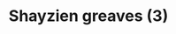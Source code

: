 ---
layout: item
title: Shayzien greaves (3)
item-id: 13370
datatable: true
id: 13370
name: "Shayzien greaves (3)"
members: true
lowalch: 22
highalch: 33
examine: "Dress like a tier 3 Shayzien soldier."
monsters:
  - id: 6909
    name: "Soldier (tier 3)"
    members: true
    combat_level: 58
    wiki_url: "https://oldschool.runescape.wiki/w/Soldier_(tier_3)"
    drops:
      - quantity: "1"
        rarity: 1
        drop_requirements: null
---